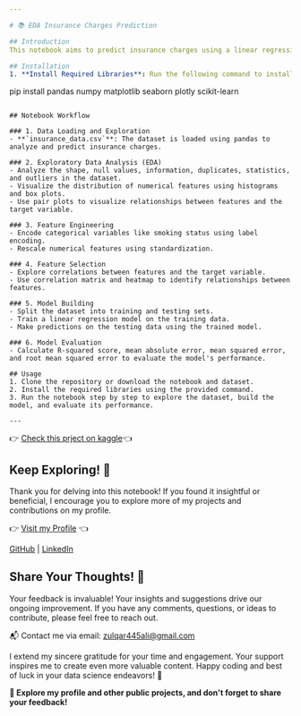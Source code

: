 ```yaml
---

# 📚 EDA Insurance Charges Prediction

## Introduction
This notebook aims to predict insurance charges using a linear regression model based on various factors such as age, BMI, smoking status, etc. The dataset contains historical data of an organization's customers, including their characteristics and corresponding insurance charges.

## Installation
1. **Install Required Libraries**: Run the following command to install the necessary libraries:
   ```
   pip install pandas numpy matplotlib seaborn plotly scikit-learn
   ```

## Notebook Workflow

### 1. Data Loading and Exploration
- **`insurance_data.csv`**: The dataset is loaded using pandas to analyze and predict insurance charges.

### 2. Exploratory Data Analysis (EDA)
- Analyze the shape, null values, information, duplicates, statistics, and outliers in the dataset.
- Visualize the distribution of numerical features using histograms and box plots.
- Use pair plots to visualize relationships between features and the target variable.

### 3. Feature Engineering
- Encode categorical variables like smoking status using label encoding.
- Rescale numerical features using standardization.

### 4. Feature Selection
- Explore correlations between features and the target variable.
- Use correlation matrix and heatmap to identify relationships between features.

### 5. Model Building
- Split the dataset into training and testing sets.
- Train a linear regression model on the training data.
- Make predictions on the testing data using the trained model.

### 6. Model Evaluation
- Calculate R-squared score, mean absolute error, mean squared error, and root mean squared error to evaluate the model's performance.

## Usage
1. Clone the repository or download the notebook and dataset.
2. Install the required libraries using the provided command.
3. Run the notebook step by step to explore the dataset, build the model, and evaluate its performance.

---
```



👉 [Check this prject on kaggle](https://www.kaggle.com/code/zulqarnainalipk/eda-for-insurance-charges-prediction/notebook)👈

## Keep Exploring! 👀

Thank you for delving into this notebook! If you found it insightful or beneficial, I encourage you to explore more of my projects and contributions on my profile.

👉 [Visit my Profile](https://www.kaggle.com/zulqarnainalipk) 👈

[GitHub]( https://github.com/zulqarnainalipk) |
[LinkedIn]( https://www.linkedin.com/in/zulqarnainalipk/)

## Share Your Thoughts! 🙏

Your feedback is invaluable! Your insights and suggestions drive our ongoing improvement. If you have any comments, questions, or ideas to contribute, please feel free to reach out.

📬 Contact me via email: [zulqar445ali@gmail.com](mailto:zulqar445ali@gmail.com)

I extend my sincere gratitude for your time and engagement. Your support inspires me to create even more valuable content.
Happy coding and best of luck in your data science endeavors! 🚀


**🌟 Explore my profile and other public projects, and don't forget to share your feedback!**

